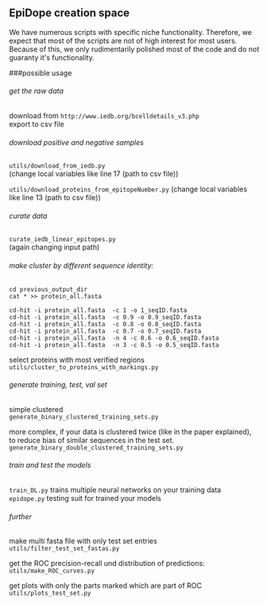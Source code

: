 ## EpiDope creation space

We have numerous scripts with specific niche functionality. Therefore, we expect that most of the scripts are not of high interest for most users. 
Because of this, we only rudimentarily polished most of the code and do not guaranty it's functionality.

###possible usage

###### get the raw data

download from
`http://www.iedb.org/bcelldetails_v3.php`  
export to csv file

###### download positive and negative samples
`utils/download_from_iedb.py`  
(change local variables like line 17 (path to csv file))

`utils/download_proteins_from_epitopeNumber.py` 
(change local variables like line 13 (path to csv file))

###### curate data
`curate_iedb_linear_epitopes.py`  
(again changing input path)

###### make cluster by different sequence identity:

`cd previous_output_dir`  
`cat * >> protein_all.fasta`

`cd-hit -i protein_all.fasta  -c 1 -o 1_seqID.fasta`  
`cd-hit -i protein_all.fasta  -c 0.9 -o 0.9_seqID.fasta`  
`cd-hit -i protein_all.fasta  -c 0.8 -o 0.8_seqID.fasta`  
`cd-hit -i protein_all.fasta  -c 0.7 -o 0.7_seqID.fasta`  
`cd-hit -i protein_all.fasta  -n 4 -c 0.6 -o 0.6_seqID.fasta`  
`cd-hit -i protein_all.fasta  -n 3 -c 0.5 -o 0.5_seqID.fasta`

select proteins with most verified regions  
`utils/cluster_to_proteins_with_markings.py`

###### generate training, test, val set
simple clustered  
`generate_binary_clustered_training_sets.py`

more complex, if your data is clustered twice (like in the paper explained), to reduce bias of similar sequences in the test set.   
`generate_binary_double_clustered_training_sets.py`

###### train and test the models
`train_DL.py` trains multiple neural networks on your training data  
`epidope.py` testing suit for trained your models 

###### further
make multi fasta file with only test set entries  
`utils/filter_test_set_fastas.py`

get the ROC precision-recall und distribution of predictions:  
`utils/make_ROC_curves.py`

get plots with only the parts marked which are part of ROC  
`utils/plots_test_set.py`
